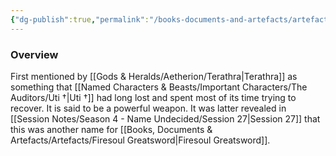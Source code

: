```yaml
---
{"dg-publish":true,"permalink":"/books-documents-and-artefacts/artefacts/sword-of-whispers/","tags":["Artefact"],"updated":"2024-12-31T22:15:52.322+00:00"}
---
```


### Overview
First mentioned by [[Gods & Heralds/Aetherion/Terathra\|Terathra]] as something that [[Named Characters & Beasts/Important Characters/The Auditors/Uti †\|Uti †]] had long lost and spent most of its time trying to recover. It is said to be a powerful weapon. It was latter revealed in [[Session Notes/Season 4 - Name Undecided/Session 27\|Session 27]] that this was another name for [[Books, Documents & Artefacts/Artefacts/Firesoul Greatsword\|Firesoul Greatsword]].